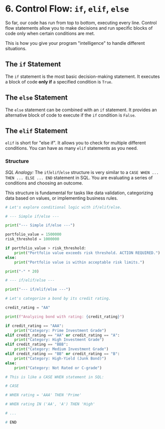 # 6. Control Flow: `if`, `elif`, `else`

So far, our code has run from top to bottom, executing every line. Control flow statements allow you to make decisions and run specific blocks of code only when certain conditions are met.

This is how you give your program "intelligence" to handle different situations.

## The `if` Statement

The `if` statement is the most basic decision-making statement. It executes a block of code **only if** a specified condition is `True`.

## The `else` Statement

The `else` statement can be combined with an `if` statement. It provides an alternative block of code to execute if the `if` condition is `False`.

## The `elif` Statement

`elif` is short for "else if". It allows you to check for multiple different conditions. You can have as many `elif` statements as you need.

### Structure

_SQL Analogy:_ The `if`/`elif`/`else` structure is very similar to a `CASE WHEN ... THEN ... ELSE ... END` statement in SQL. You are evaluating a series of conditions and choosing an outcome.

This structure is fundamental for tasks like data validation, categorizing data based on values, or implementing business rules.

```python
# Let's explore conditional logic with if/elif/else.

# --- Simple if/else ---

print("--- Simple if/else ---")

portfolio_value = 1500000
risk_threshold = 1000000

if portfolio_value > risk_threshold:
    print("Portfolio value exceeds risk threshold. ACTION REQUIRED.")
else:
    print("Portfolio value is within acceptable risk limits.")

print("-" * 20)

# --- if/elif/else ---

print("--- if/elif/else ---")

# Let's categorize a bond by its credit rating.

credit_rating = "AA"

print(f"Analyzing bond with rating: {credit_rating}")

if credit_rating == "AAA":
    print("Category: Prime Investment Grade")
elif credit_rating == "AA" or credit_rating == "A":
    print("Category: High Investment Grade")
elif credit_rating == "BBB":
    print("Category: Medium Investment Grade")
elif credit_rating == "BB" or credit_rating == "B":
    print("Category: High-Yield (Junk Bond)")
else:
    print("Category: Not Rated or C-grade")

# This is like a CASE WHEN statement in SQL:

# CASE

# WHEN rating = 'AAA' THEN 'Prime'

# WHEN rating IN ('AA', 'A') THEN 'High'

# ...

# END
```
